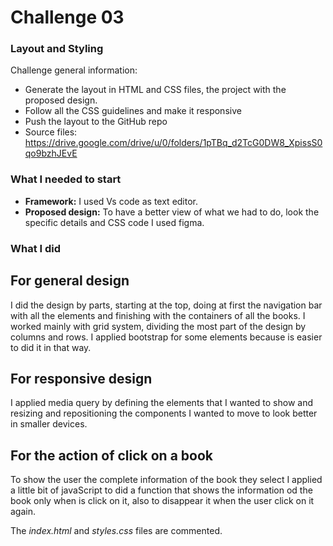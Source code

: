# Challenge 03
### Layout and Styling

Challenge general information:

* Generate the layout in HTML and CSS files, the project with the proposed design.
* Follow all the CSS guidelines and make it responsive
* Push the layout to the GitHub repo
* Source files: https://drive.google.com/drive/u/0/folders/1pTBq_d2TcG0DW8_XpissS0qo9bzhJEvE

### What I needed to start

* **Framework:** I used Vs code as text editor.
* **Proposed design:** To have a better view of what we had to do, look the specific details and CSS code I used figma. 

### What I did

## For general design

I did the design by parts, starting at the top, doing at first the navigation bar with all the elements and finishing with the containers of all the books. I worked mainly with grid system, dividing the most part of the design by columns and rows.
I applied bootstrap for some elements because is easier to did it in that way.

## For responsive design 

I applied media query by defining the elements that I wanted to show and resizing and repositioning the components I wanted to move to look better in smaller devices.

## For the action of click on a book

To show the user the complete information of the book they select I applied a little bit of javaScript to did a function that shows the information od the book only when is click on it, also to disappear it when the user click on it again.

The *index.html* and *styles.css* files are commented.



